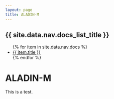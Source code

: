 ```yaml
---
layout: page
title: ALADIN-M
---
```



<h2>{{ site.data.nav.docs_list_title }}</h2>
<ul>
{% for item in site.data.nav.docs %}
<li><a href="{{ item.url }}">{{ item.title }}</a></li>
{% endfor %}
</ul>


# ALADIN-M
This is a test.
